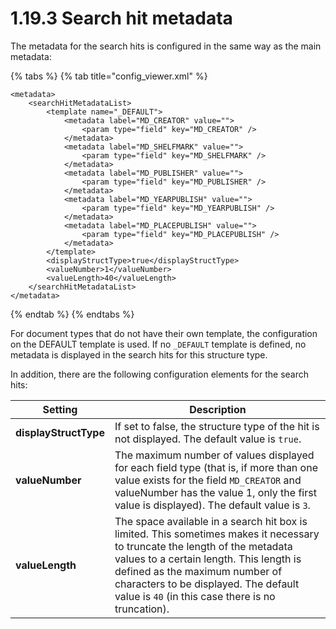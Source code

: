 # 1.19.3 Search hit metadata

The metadata for the search hits is configured in the same way as the main metadata:

{% tabs %}
{% tab title="config_viewer.xml" %}
```markup
<metadata>
    <searchHitMetadataList>
        <template name="_DEFAULT">
            <metadata label="MD_CREATOR" value="">
                <param type="field" key="MD_CREATOR" />
            </metadata>
            <metadata label="MD_SHELFMARK" value="">
                <param type="field" key="MD_SHELFMARK" />
            </metadata>
            <metadata label="MD_PUBLISHER" value="">
                <param type="field" key="MD_PUBLISHER" />
            </metadata>
            <metadata label="MD_YEARPUBLISH" value="">
                <param type="field" key="MD_YEARPUBLISH" />
            </metadata>
            <metadata label="MD_PLACEPUBLISH" value="">
                <param type="field" key="MD_PLACEPUBLISH" />
            </metadata>
        </template>
        <displayStructType>true</displayStructType>
        <valueNumber>1</valueNumber>
        <valueLength>40</valueLength>
    </searchHitMetadataList>
</metadata>
```
{% endtab %}
{% endtabs %}

For document types that do not have their own template, the configuration on the DEFAULT template is used. If no `_DEFAULT` template is defined, no metadata is displayed in the search hits for this structure type.&#x20;

In addition, there are the following configuration elements for the search hits:

| **Setting**           | Description                                                                                                                                                                                                                                                                                           |
| --------------------- | ----------------------------------------------------------------------------------------------------------------------------------------------------------------------------------------------------------------------------------------------------------------------------------------------------- |
| **displayStructType** | If set to false, the structure type of the hit is not displayed. The default value is `true`.                                                                                                                                                                                                         |
| **valueNumber**       | The maximum number of values displayed for each field type (that is, if more than one value exists for the field `MD_CREATOR` and valueNumber has the value 1, only the first value is displayed). The default value is `3`.                                                                          |
| **valueLength**       | The space available in a search hit box is limited. This sometimes makes it necessary to truncate the length of the metadata values to a certain length. This length is defined as the maximum number of characters to be displayed. The default value is `40` (in this case there is no truncation). |

